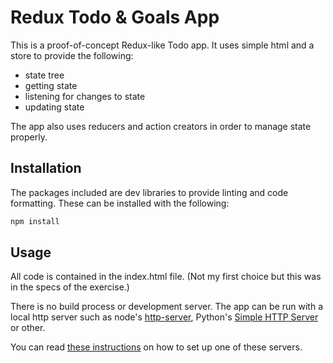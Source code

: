 # Redux Todo & Goals App

This is a proof-of-concept Redux-like Todo app. It uses simple html and a store to provide the following:

- state tree
- getting state
- listening for changes to state
- updating state

The app also uses reducers and action creators in order to manage state properly.

## Installation

The packages included are dev libraries to provide linting and code formatting. These can be installed with the following:

```bash
npm install
```

## Usage

All code is contained in the index.html file. (Not my first choice but this was in the specs of the exercise.)

There is no build process or development server. The app can be run with a local http server such as node's [http-server](https://www.npmjs.com/package/http-server), Python's [Simple HTTP Server](https://www.pythonforbeginners.com/modules-in-python/how-to-use-simplehttpserver/) or other.

You can read [these instructions](https://threejs.org/docs/#manual/en/introduction/How-to-run-things-locally) on how to set up one of these servers.